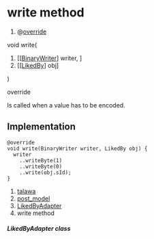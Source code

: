 
<div>

# write method

</div>


<div>

1.  @[override](https://api.flutter.dev/flutter/dart-core/override-constant.html)

</div>

void write(

1.  [[[BinaryWriter](https://pub.dev/documentation/hive/2.2.3/hive/BinaryWriter-class.html)]
    writer, ]
2.  [[[LikedBy](../../models_post_post_model/LikedBy-class.html)]
    obj]

)


override




Is called when a value has to be encoded.



## Implementation

``` language-dart
@override
void write(BinaryWriter writer, LikedBy obj) {
  writer
    ..writeByte(1)
    ..writeByte(0)
    ..write(obj.sId);
}
```







1.  [talawa](../../index.html)
2.  [post_model](../../models_post_post_model/)
3.  [LikedByAdapter](../../models_post_post_model/LikedByAdapter-class.html)
4.  write method

##### LikedByAdapter class







